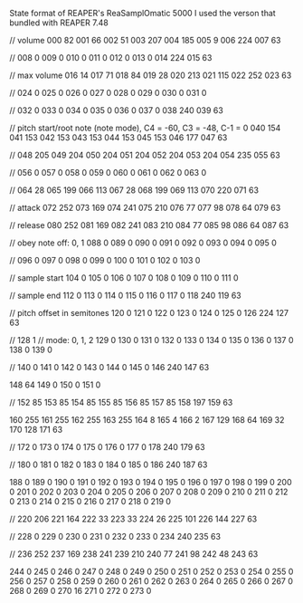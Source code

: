State format of REAPER's ReaSamplOmatic 5000
I used the verson that bundled with REAPER 7.48

// volume
000  82
001  66
002  51
003  207
004  185
005  9
006  224
007  63

//
008  0
009  0
010  0
011  0
012  0
013  0
014  224
015  63

// max volume
016  14
017  71
018  84
019  28
020  213
021  115
022  252
023  63

//
024  0
025  0
026  0
027  0
028  0
029  0
030  0
031  0

//
032  0
033  0
034  0
035  0
036  0
037  0
038  240
039  63

// pitch start/root note (note mode), C4 = -60, C3 = -48, C-1 = 0
040  154
041  153
042  153
043  153
044  153
045  153
046  177
047  63

//
048  205
049  204
050  204
051  204
052  204
053  204
054  235
055  63

//
056  0
057  0
058  0
059  0
060  0
061  0
062  0
063  0

//
064  28
065  199
066  113
067  28
068  199
069  113
070  220
071  63

// attack
072  252
073  169
074  241
075  210
076  77
077  98
078  64
079  63

// release
080  252
081  169
082  241
083  210
084  77
085  98
086  64
087  63

// obey note off: 0, 1
088  0
089  0
090  0
091  0
092  0
093  0
094  0
095  0

//
096  0
097  0
098  0
099  0
100  0
101  0
102  0
103  0

// sample start
104  0
105  0
106  0
107  0
108  0
109  0
110  0
111  0

// sample end
112  0
113  0
114  0
115  0
116  0
117  0
118  240
119  63

// pitch offset in semitones
120  0
121  0
122  0
123  0
124  0
125  0
126  224
127  63

//
128  1 // mode: 0, 1, 2
129  0
130  0
131  0
132  0
133  0
134  0
135  0
136  0
137  0
138  0
139  0

//
140  0
141  0
142  0
143  0
144  0
145  0
146  240
147  63

148  64
149  0
150  0
151  0

//
152  85
153  85
154  85
155  85
156  85
157  85
158  197
159  63

160  255
161  255
162  255
163  255
164  8
165  4
166  2
167  129
168  64
169  32
170  128
171  63

//
172  0
173  0
174  0
175  0
176  0
177  0
178  240
179  63

//
180  0
181  0
182  0
183  0
184  0
185  0
186  240
187  63


188  0
189  0
190  0
191  0
192  0
193  0
194  0
195  0
196  0
197  0
198  0
199  0
200  0
201  0
202  0
203  0
204  0
205  0
206  0
207  0
208  0
209  0
210  0
211  0
212  0
213  0
214  0
215  0
216  0
217  0
218  0
219  0

//
220  206
221  164
222  33
223  33
224  26
225  101
226  144
227  63

//
228  0
229  0
230  0
231  0
232  0
233  0
234  240
235  63

//
236  252
237  169
238  241
239  210
240  77
241  98
242  48
243  63


244  0
245  0
246  0
247  0
248  0
249  0
250  0
251  0
252  0
253  0
254  0
255  0
256  0
257  0
258  0
259  0
260  0
261  0
262  0
263  0
264  0
265  0
266  0
267  0
268  0
269  0
270  16
271  0
272  0
273  0
